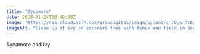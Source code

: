 ```yaml
---
title: "Sycamore"
date: 2018-01-24T20:40:38Z
image: "https://res.cloudinary.com/growdigital/image/upload/q_70,w_736/v1544048964/sycamore-ivy-39167665594.jpg"
imageAlt: "Close up of ivy on sycamore tree with fence and field in background"
---
```


Sycamore and ivy

